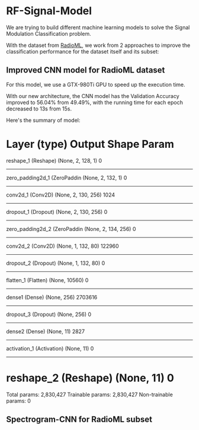 # RF-Signal-Model

We are trying to build different machine learning models to solve the Signal Modulation Classification problem.

With the dataset from [RadioML](https://radioml.org/datasets/radioml-2016-10-dataset/), we work from 2 approaches to improve the classification performance for the dataset itself and its subset:

## Improved CNN model for RadioML dataset
For this model, we use a GTX-980Ti GPU to speed up the execution time.

With our new architecture, the CNN model has the Validation Accuracy improved to 56.04% from 49.49%, with the running time for each epoch decreased to 13s from 15s.

Here's the summary of model:

Layer (type)                 Output Shape              Param  
=================================================================
reshape_1 (Reshape)          (None, 2, 128, 1)         0         
_________________________________________________________________
zero_padding2d_1 (ZeroPaddin (None, 2, 132, 1)         0         
_________________________________________________________________
conv2d_1 (Conv2D)            (None, 2, 130, 256)       1024      
_________________________________________________________________
dropout_1 (Dropout)          (None, 2, 130, 256)       0         
_________________________________________________________________
zero_padding2d_2 (ZeroPaddin (None, 2, 134, 256)       0         
_________________________________________________________________
conv2d_2 (Conv2D)            (None, 1, 132, 80)        122960    
_________________________________________________________________
dropout_2 (Dropout)          (None, 1, 132, 80)        0         
_________________________________________________________________
flatten_1 (Flatten)          (None, 10560)             0         
_________________________________________________________________
dense1 (Dense)               (None, 256)               2703616   
_________________________________________________________________
dropout_3 (Dropout)          (None, 256)               0         
_________________________________________________________________
dense2 (Dense)               (None, 11)                2827      
_________________________________________________________________
activation_1 (Activation)    (None, 11)                0         
_________________________________________________________________
reshape_2 (Reshape)          (None, 11)                0         
=================================================================
Total params: 2,830,427
Trainable params: 2,830,427
Non-trainable params: 0


## Spectrogram-CNN for RadioML subset